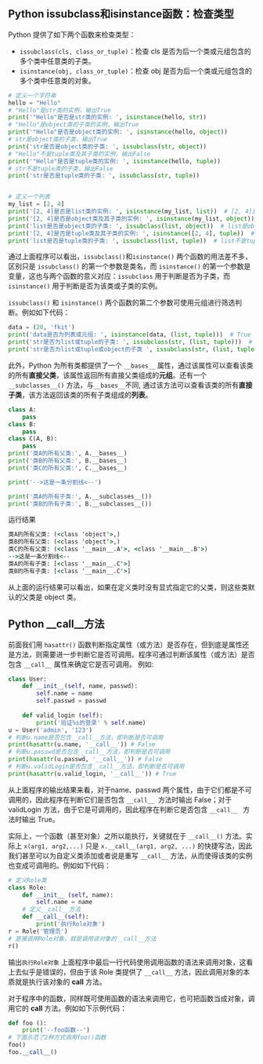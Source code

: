 ## Python issubclass和isinstance函数：检查类型
Python 提供了如下两个函数来检查类型：
- `issubclass(cls, class_or_tuple)`：检查 cls 是否为后一个类或元组包含的多个类中任意类的子类。
- `isinstance(obj, class_or_tuple)`：检查 obj 是否为后一个类或元组包含的多个类中任意类的对象。

```python
# 定义一个字符串
hello = "Hello"
# "Hello"是str类的实例，输出True
print('"Hello"是否是str类的实例: ', isinstance(hello, str))
# "Hello"是object类的子类的实例，输出True
print('"Hello"是否是object类的实例: ', isinstance(hello, object))
# str是object类的子类，输出True
print('str是否是object类的子类: ', issubclass(str, object))
# "Hello"不是tuple类及其子类的实例，输出False
print('"Hello"是否是tuple类的实例: ', isinstance(hello, tuple))
# str不是tuple类的子类，输出False
print('str是否是tuple类的子类: ', issubclass(str, tuple))


# 定义一个列表
my_list = [2, 4]
print('[2, 4]是否是list类的实例: ', isinstance(my_list, list))  # [2, 4]是list类的实例，输出True
print('[2, 4]是否是object类及其子类的实例: ', isinstance(my_list, object))  # [2, 4]是object类的子类的实例，输出True
print('list是否是object类的子类: ', issubclass(list, object))  # list是object类的子类，输出True
print('[2, 4]是否是tuple类及其子类的实例: ', isinstance([2, 4], tuple))  # [2, 4]不是tuple类及其子类的实例，输出False
print('list是否是tuple类的子类: ', issubclass(list, tuple))  # list不是tuple类的子类，输出False
```

通过上面程序可以看出，`issubclass()`和`isinstance()` 两个函数的用法差不多，区别只是 `issubclass()` 的第一个参数是类名，而 `isinstance()` 的第一个参数是变量，这也与两个函数的意义对应：`issubclass` 用于判断是否为子类，而 `isinstance()` 用于判断是否为该类或子类的实例。


`issubclass()` 和 `isinstance()` 两个函数的第二个参数可使用元组进行筛选判断。例如如下代码：
```python
data = (20, 'fkit')
print('data是否为列表或元组: ', isinstance(data, (list, tuple)))  # True
print('str是否为list或tuple的子类: ', issubclass(str, (list, tuple)))  # str不是list或者tuple的子类，输出False
print('str是否为list或tuple或object的子类 ', issubclass(str, (list, tuple, object)))  # str是list或tuple或object的子类，输出True
```
此外，Python 为所有类都提供了一个 `__bases__` 属性，通过该属性可以查看该类的所有**直接父类**，该属性返回所有直接父类组成的**元组**。还有一个`__subclasses__()` 方法，与`__bases__`不同, 通过该方法可以查看该类的所有**直接子类**，该方法返回该类的所有子类组成的**列表**。
```python
class A:
    pass
class B:
    pass
class C(A, B):
    pass
print('类A的所有父类:', A.__bases__)
print('类B的所有父类:', B.__bases__)
print('类C的所有父类:', C.__bases__)

print('-->这是一条分割线<--')

print('类A的所有子类:', A.__subclasses__())
print('类B的所有子类:', B.__subclasses__())
```
运行结果
```cmd
类A的所有父类: (<class 'object'>,)
类B的所有父类: (<class 'object'>,)
类C的所有父类: (<class '__main__.A'>, <class '__main__.B'>)
-->这是一条分割线<--
类A的所有子类: [<class '__main__.C'>]
类B的所有子类: [<class '__main__.C'>]
```
从上面的运行结果可以看出，如果在定义类时没有显式指定它的父类，则这些类默认的父类是 object 类。


## Python __call__方法
前面我们用 `hasattr()` 函数判断指定属性（或方法）是否存在，但到底是属性还是方法，则需要进一步判断它是否可调用。程序可通过判断该属性（或方法）是否包含 `__call__` 属性来确定它是否可调用。
例如:
```python
class User:
    def __init__(self, name, passwd):
        self.name = name
        self.passwd = passwd
        
    def valid_login (self):
        print('验证%s的登录' % self.name)       
u = User('admin', '123')
# 判断u.name是否包含__call__方法，即判断是否可调用
print(hasattr(u.name, '__call__')) # False
# 判断u.passwd是否包含__call__方法，即判断是否可调用
print(hasattr(u.passwd, '__call__')) # False
# 判断u.validLogin是否包含__call__方法，即判断是否可调用
print(hasattr(u.valid_login, '__call__')) # True
```
从上面程序的输出结果来看，对于name、passwd 两个属性，由于它们都是不可调用的，因此程序在判断它们是否包含 `__call__ `方法时输出 False；对于 validLogin 方法，由于它是可调用的，因此程序在判断它是否包含 `__call__ ` 方法时输出 True。


实际上，一个函数（甚至对象）之所以能执行，关键就在于 `__call__()` 方法。实际上 `x(arg1, arg2,...)` 只是 `x.__call__(arg1, arg2, ...)` 的快捷写法，因此我们甚至可以为自定义类添加或者说是重写 `__call__` 方法，从而使得该类的实例也变成可调用的。例如如下代码：
```python
# 定义Role类
class Role:
    def __init__ (self, name):
        self.name = name
    # 定义__call__方法
    def __call__(self):
        print('执行Role对象')
r = Role('管理员')
# 直接调用Role对象，就是调用该对象的__call__方法
r()
```
输出`执行Role对象`
上面程序中最后一行代码使用调用函数的语法来调用对象，这看上去似乎是错误的，但由于该 Role 类提供了 `__call__` 方法，因此调用对象的本质就是执行该对象的 __call__ 方法。


对于程序中的函数，同样既可使用函数的语法来调用它，也可把函数当成对象，调用它的 __call__ 方法。例如如下示例代码：
```python
def foo ():
    print('--foo函数--')
# 下面示范了2种方式调用foo()函数
foo()
foo.__call__()
```